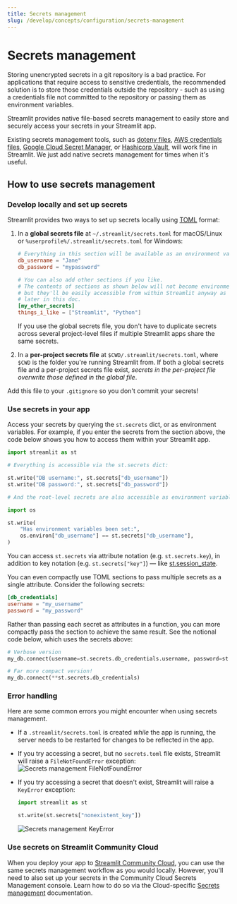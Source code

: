 ```yaml
---
title: Secrets management
slug: /develop/concepts/configuration/secrets-management
---
```


# Secrets management

Storing unencrypted secrets in a git repository is a bad practice. For applications that require access to sensitive credentials, the recommended solution is to store those credentials outside the repository - such as using a credentials file not committed to the repository or passing them as environment variables.

Streamlit provides native file-based secrets management to easily store and securely access your secrets in your Streamlit app.

<Note>

Existing secrets management tools, such as [dotenv files](https://pypi.org/project/python-dotenv/), [AWS credentials files](https://boto3.amazonaws.com/v1/documentation/api/latest/guide/credentials.html#configuring-credentials), [Google Cloud Secret Manager](https://pypi.org/project/google-cloud-secret-manager/), or [Hashicorp Vault](https://www.vaultproject.io/use-cases/secrets-management), will work fine in Streamlit. We just add native secrets management for times when it's useful.

</Note>

## How to use secrets management

### Develop locally and set up secrets

Streamlit provides two ways to set up secrets locally using [TOML](https://toml.io/en/latest) format:

1. In a **global secrets file** at `~/.streamlit/secrets.toml` for macOS/Linux or `%userprofile%/.streamlit/secrets.toml` for Windows:

   ```toml
   # Everything in this section will be available as an environment variable
   db_username = "Jane"
   db_password = "mypassword"

   # You can also add other sections if you like.
   # The contents of sections as shown below will not become environment variables,
   # but they'll be easily accessible from within Streamlit anyway as we show
   # later in this doc.
   [my_other_secrets]
   things_i_like = ["Streamlit", "Python"]
   ```

   If you use the global secrets file, you don't have to duplicate secrets across several project-level files if multiple Streamlit apps share the same secrets.

2. In a **per-project secrets file** at `$CWD/.streamlit/secrets.toml`, where `$CWD` is the folder you're running Streamlit from. If both a global secrets file and a per-project secrets file exist, _secrets in the per-project file overwrite those defined in the global file_.

<Important>

Add this file to your `.gitignore` so you don't commit your secrets!

</Important>

### Use secrets in your app

Access your secrets by querying the `st.secrets` dict, or as environment variables. For example, if you enter the secrets from the section above, the code below shows you how to access them within your Streamlit app.

```python
import streamlit as st

# Everything is accessible via the st.secrets dict:

st.write("DB username:", st.secrets["db_username"])
st.write("DB password:", st.secrets["db_password"])

# And the root-level secrets are also accessible as environment variables:

import os

st.write(
    "Has environment variables been set:",
    os.environ["db_username"] == st.secrets["db_username"],
)
```

<Tip>

You can access `st.secrets` via attribute notation (e.g. `st.secrets.key`), in addition to key notation (e.g. `st.secrets["key"]`) — like [st.session_state](/develop/api-reference/session-state).

</Tip>

You can even compactly use TOML sections to pass multiple secrets as a single attribute. Consider the following secrets:

```toml
[db_credentials]
username = "my_username"
password = "my_password"
```

Rather than passing each secret as attributes in a function, you can more compactly pass the section to achieve the same result. See the notional code below, which uses the secrets above:

```python
# Verbose version
my_db.connect(username=st.secrets.db_credentials.username, password=st.secrets.db_credentials.password)

# Far more compact version!
my_db.connect(**st.secrets.db_credentials)
```

### Error handling

Here are some common errors you might encounter when using secrets management.

- If a `.streamlit/secrets.toml` is created _while_ the app is running, the server needs to be restarted for changes to be reflected in the app.
- If you try accessing a secret, but no `secrets.toml` file exists, Streamlit will raise a `FileNotFoundError` exception:
  <Image alt="Secrets management FileNotFoundError" src="/images/secrets-filenotfounderror.png" clean />
- If you try accessing a secret that doesn't exist, Streamlit will raise a `KeyError` exception:

  ```python
  import streamlit as st

  st.write(st.secrets["nonexistent_key"])
  ```

    <Image alt="Secrets management KeyError" src="/images/secrets-keyerror.png" clean />

### Use secrets on Streamlit Community Cloud

When you deploy your app to [Streamlit Community Cloud](https://streamlit.io/cloud), you can use the same secrets management workflow as you would locally. However, you'll need to also set up your secrets in the Community Cloud Secrets Management console. Learn how to do so via the Cloud-specific [Secrets management](/deploy/streamlit-community-cloud/deploy-your-app/secrets-management) documentation.
